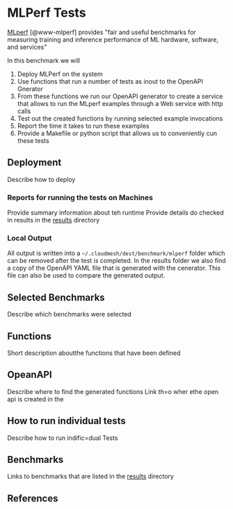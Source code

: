 # MLPerf Tests

[MLperf](http://mlperf.org) [@www-mlperf] provides "fair and useful benchmarks for measuring
training and inference performance of ML hardware, software, and
services"


In this benchmark we will

1. Deploy MLPerf on the system
2. Use functions that run a number of tests as inout to the OpenAPI Gnerator
3. From these functions we run our OpenAPI generator to create a service
   that allows to run the MLperf examples through a Web service with
   http calls
4. Test out the created functions by running selected example invocations
5. Report the time it takes to run these examples
6. Provide a Makefile or python script that allows us to conveniently
   cun these tests

## Deployment

Describe how to deploy

### Reports for running the tests on Machines

Provide summary information about teh runtime
Provide details do checked in results in the [results](results) directory

### Local Output

All output is written into a `~/.cloudmesh/dest/benchmark/mlperf` folder
which can be removed after the test is completed. In the results folder
we also find a copy of the OpenAPI YAML file that is generated with the
cenerator. This file can also be used to compare the generated output.


## Selected Benchmarks

Describe which benchmarks were selected

## Functions

Short description aboutthe functions that have been defined

## OpeanAPI

Describe where to find the generated functions
Link th=o wher ethe open api is created in the

## How to run individual tests

Describe how to run indific=dual Tests

## Benchmarks

Links to benchmarks that are listed in the [results](results) directory

## References


